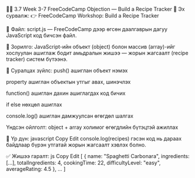 🧑‍🍳 3.7 Week 3-7 FreeCodeCamp Objection — Build a Recipe Tracker
🔗 Эх сурвалж:
👉 FreeCodeCamp Workshop: Build a Recipe Tracker

📁 Файл:
script.js — FreeCodeCamp дээр өгсөн даалгаврын дагуу JavaScript код бичсэн файл.

🎯 Зорилго:
JavaScript-ийн объект (object) болон массив (array)-ийг хослуулан ашиглаж бодит амьдралын жишээ — жорын жагсаалт (recipe tracker) систем бүтээнэ.

📌 Суралцах зүйлс:
push() ашиглан объект нэмэх

property ашиглан объектын утгыг авах, шинэчлэх

function() ашиглан дахин ашиглагдах код бичих

if else нөхцөл ашиглах

console.log() ашиглан дамжуулсан өгөгдөл шалгах

Үндсэн ойлголт: object + array холимог өгөгдлийн бүтэцтэй ажиллах

🧪 Үр дүн:
javascript
Copy
Edit
console.log(recipes)
гэсэн код нь дараах байдлаар бүрэн утгатай жорын жагсаалт хэвлэх болно.

✅ Жишээ гаралт:
js
Copy
Edit
[
  {
    name: "Spaghetti Carbonara",
    ingredients: [...],
    totalIngredients: 4,
    cookingTime: 22,
    difficultyLevel: "easy",
    averageRating: 4.5
  },
  ...
]
